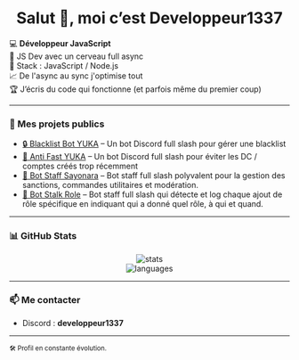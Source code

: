 <h1 align="center">Salut 👋, moi c’est Developpeur1337</h1>

💻  **Développeur JavaScript**  
🧠  JS Dev avec un cerveau full async  
🔧  Stack : JavaScript / Node.js  
📈  De l'async au sync j'optimise tout  
🏆  J’écris du code qui fonctionne (et parfois même du premier coup)

---

### 🚀 Mes projets publics
- [🔒 Blacklist Bot YUKA](https://github.com/Developpeur1337/Blacklist-bot-YUKA) – Un bot Discord full slash pour gérer une blacklist
- [🚧 Anti Fast YUKA](https://github.com/Developpeur1337/Anti-Fast-YUKA) – Un bot Discord full slash pour éviter les DC / comptes créés trop récemment
- [💎 Bot Staff Sayonara](https://github.com/Developpeur1337/Bot-staff-Sayonara) – Bot staff full slash polyvalent pour la gestion des sanctions, commandes utilitaires et modération.
- [👀 Bot Stalk Role](https://github.com/Developpeur1337/Stalk-role) – Bot staff full slash qui détecte et log chaque ajout de rôle spécifique en indiquant qui a donné quel rôle, à qui et quand.

---

### 📊 GitHub Stats

<p align="center">
  <img src="https://github-readme-stats.vercel.app/api?username=Developpeur1337&show_icons=true&theme=radical" alt="stats" />
  <br />
  <img src="https://github-readme-stats.vercel.app/api/top-langs/?username=Developpeur1337&layout=compact&theme=radical" alt="languages" />
</p>

---

### 📫 Me contacter
- Discord : **developpeur1337**

---

<sub>🛠️ Profil en constante évolution.</sub>
